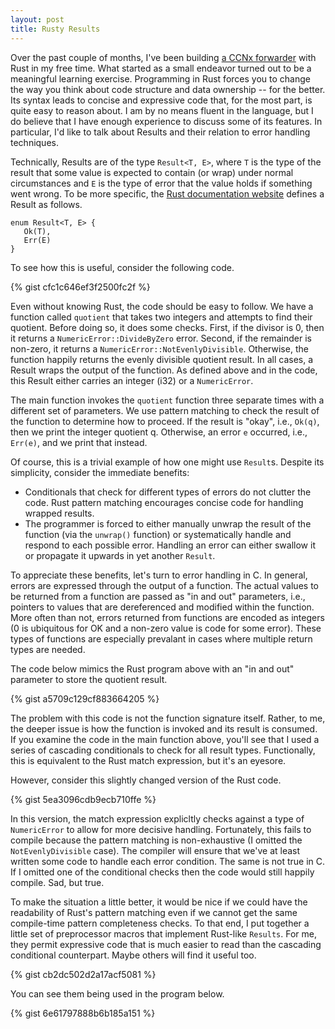 ```yaml
---
layout: post
title: Rusty Results
---
```


Over the past couple of months, I've been building [a CCNx forwarder](https://github.com/chris-wood/iris)
with Rust in my free time. What started as a small endeavor turned out to be
a meaningful learning exercise. Programming in Rust forces you to change the way you
think about code structure and data ownership -- for the better. Its syntax
leads to concise and expressive code that, for the most part, is quite easy to
reason about. I am by no means fluent in the language, but I do believe that I
have enough experience to discuss some of its features. In particular, I'd like
to talk about Results and their relation to error handling techniques.

Technically, Results are of the type ```Result<T, E>```, where ```T``` is the type
of the result that some value is expected to contain (or wrap) under normal circumstances
and ```E``` is the type of error that the value holds if something went wrong. To be more
specific, the [Rust documentation website](https://doc.rust-lang.org/std/result/) defines a Result
as follows.

```
enum Result<T, E> {
   Ok(T),
   Err(E)
}
```

To see how this is useful, consider the following code.

{% gist cfc1c646ef3f2500fc2f %}

Even without knowing Rust, the code should be easy to follow. We have
a function called ```quotient``` that takes two integers and attempts
to find their quotient. Before doing so, it does some checks. First, if
the divisor is 0, then it returns a ```NumericError::DivideByZero``` error.
Second, if the remainder is non-zero, it returns a ```NumericError::NotEvenlyDivisible```.
Otherwise, the function happily returns the evenly divisible quotient result.
In all cases, a Result wraps the output of the function. As defined above
and in the code, this Result either carries an integer (i32) or a ```NumericError```.

The main function invokes the ```quotient``` function three separate times
with a different set of parameters. We use pattern matching to check the result
of the function to determine how to proceed. If the result is "okay", i.e., ```Ok(q)```, then
we print the integer quotient q. Otherwise, an error ```e``` occurred, i.e., ```Err(e)```,
and we print that instead.

Of course, this is a trivial example of how one might use ```Result```s. Despite
its simplicity, consider the immediate benefits:

- Conditionals that check for different types of errors do not clutter the code.
Rust pattern matching encourages concise code for handling wrapped results.
- The programmer is forced to either manually unwrap the result of the function
(via the ```unwrap()``` function) or systematically handle and respond to each possible
error. Handling an error can either swallow it or propagate it upwards in
yet another ```Result```.

To appreciate these benefits, let's turn to error handling in C. In general,
errors are expressed through the output of a function. The actual values to be
returned from a function are passed as "in and out" parameters, i.e., pointers
to values that are dereferenced and modified within the function. More often
than not, errors returned from functions are encoded as integers (0 is ubiquitous for OK and a non-zero
value is code for some error). These types of functions are especially prevalant in
cases where multiple return types are needed.

The code below mimics the Rust program above with an "in and out" parameter to store the quotient result.

{% gist a5709c129cf883664205 %}

The problem with this code is not the function signature itself. Rather, to me,
the deeper issue is how the function is invoked and its result is consumed. If you examine
the code in the main function above, you'll see that I used a series of cascading
conditionals to check for all result types. Functionally, this is equivalent to the Rust
match expression, but it's an eyesore.

However, consider this slightly changed version of the Rust code.

{% gist 5ea3096cdb9ecb710ffe %}

In this version, the match expression explicltly checks against a type of ```NumericError```
to allow for more decisive handling. Fortunately, this fails to compile because the
pattern matching is non-exhaustive (I omitted the ```NotEvenlyDivisible``` case).
The compiler will ensure that we've at least written some code to handle each error
condition. The same is not true in C. If I omitted one of the conditional checks then
the code would still happily compile. Sad, but true.

To make the situation a little better, it would be nice if we could have the readability
of Rust's pattern matching even if we cannot get the same compile-time pattern completeness checks.
To that end, I put together a little set of preprocessor macros that implement
Rust-like ```Results```. For me, they permit expressive code that is much easier to read than
the cascading conditional counterpart. Maybe others will find it useful too.

{% gist cb2dc502d2a17acf5081 %}

You can see them being used in the program below.

{% gist 6e61797888b6b185a151 %}
